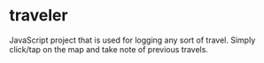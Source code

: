 # traveler
JavaScript project that is used for logging any sort of travel. Simply click/tap on the map and take note of previous travels.
